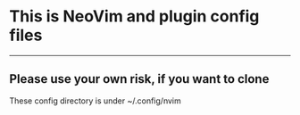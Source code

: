 # This is NeoVim and plugin config files
---

## Please use your own risk, if you want to clone

These config directory is under ~/.config/nvim
